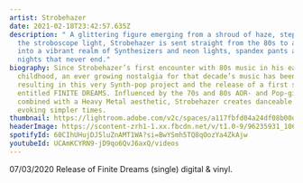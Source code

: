 ```yaml
---
artist: Strobehazer
date: 2021-02-18T23:42:57.635Z
description: " A glittering figure emerging from a shroud of haze, stepping into
  the stroboscope light, Strobehazer is sent straight from the 80s to abduct you
  into a vibrant realm of Synthesizers and neon lights, spandex pants and wild
  nights that never end."
biography: Since Strobehazer’s first encounter with 80s music in his early
  childhood, an ever growing nostalgia for that decade’s music has been evoked,
  resulting in this very Synth-pop project and the release of a first single
  entitled FINITE DREAMS. Influenced by the 70s and 80s AOR- and Pop-giants,
  combined with a Heavy Metal aesthetic, Strobehazer creates danceable ballads
  evoking simpler times.
thumbnail: https://lightroom.adobe.com/v2c/spaces/a117fbfd04a24df08b00dc7343422215/assets/2ec6cd4473a7385e8fbc7043d8fb9602/revisions/409ce08764894776bcb0c99a7af52bef/renditions/29af6a99a51285eef29bf0d179ca90ac
headerImage: https://scontent-zrh1-1.xx.fbcdn.net/v/t1.0-9/96235931_106834791023455_1137945602185756672_o.jpg?_nc_cat=101&ccb=3&_nc_sid=e3f864&_nc_ohc=5pxRHbWFfnoAX8LwH3U&_nc_ht=scontent-zrh1-1.xx&oh=c90c8ef3441aa3b02fab8dabb706b2db&oe=60566897
spotifyId: 60CIhUHujDJ5luZnAMT1WA?si=BwYSmh5TQ8qOozYa4ZkAjw
youtubeId: UCAmKCYRN9-jD9qo6QvJ6axQ/videos
---
```

07/03/2020 Release of Finite Dreams (single) digital & vinyl.